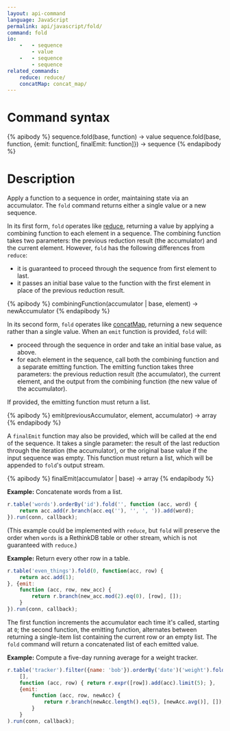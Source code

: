 ```yaml
---
layout: api-command
language: JavaScript
permalink: api/javascript/fold/
command: fold
io:
    -   - sequence
        - value
    -   - sequence
        - sequence
related_commands:
    reduce: reduce/
    concatMap: concat_map/
---
```


# Command syntax #

{% apibody %}
sequence.fold(base, function) &rarr; value
sequence.fold(base, function, {emit: function[, finalEmit: function]}) &rarr; sequence
{% endapibody %}

# Description #

Apply a function to a sequence in order, maintaining state via an accumulator. The `fold` command returns either a single value or a new sequence.

In its first form, `fold` operates like [reduce][rd], returning a value by applying a combining function to each element in a sequence. The combining function takes two parameters: the previous reduction result (the accumulator) and the current element. However, `fold` has the following differences from `reduce`:

* it is guaranteed to proceed through the sequence from first element to last.
* it passes an initial base value to the function with the first element in place of the previous reduction result.

{% apibody %}
combiningFunction(accumulator | base, element) &rarr; newAccumulator
{% endapibody %}

In its second form, `fold` operates like [concatMap][cm], returning a new sequence rather than a single value. When an `emit` function is provided, `fold` will:

* proceed through the sequence in order and take an initial base value, as above.
* for each element in the sequence, call both the combining function and a separate emitting function. The emitting function takes three parameters: the previous reduction result (the accumulator), the current element, and the output from the combining function (the new value of the accumulator).

If provided, the emitting function must return a list.

{% apibody %}
emit(previousAccumulator, element, accumulator) &rarr; array
{% endapibody %}

A `finalEmit` function may also be provided, which will be called at the end of the sequence. It takes a single parameter: the result of the last reduction through the iteration (the accumulator), or the original base value if the input sequence was empty. This function must return a list, which will be appended to `fold`'s output stream.

{% apibody %}
finalEmit(accumulator | base) &rarr; array
{% endapibody %}

[rd]: /api/javascript/reduce/
[cm]: /api/javascript/concat_map/

__Example:__ Concatenate words from a list.

```javascript
r.table('words').orderBy('id').fold('', function (acc, word) {
    return acc.add(r.branch(acc.eq(''), '', ', ')).add(word);
}).run(conn, callback);
```

(This example could be implemented with `reduce`, but `fold` will preserve the order when `words` is a RethinkDB table or other stream, which is not guaranteed with `reduce`.)

__Example:__ Return every other row in a table.

```javascript
r.table('even_things').fold(0, function(acc, row) {
    return acc.add(1);
}, {emit:
    function (acc, row, new_acc) {
        return r.branch(new_acc.mod(2).eq(0), [row], []);
    }
}).run(conn, callback);
```

The first function increments the accumulator each time it's called, starting at `0`; the second function, the emitting function, alternates between returning a single-item list containing the current row or an empty list. The `fold` command will return a concatenated list of each emitted value.

__Example:__ Compute a five-day running average for a weight tracker.

```javascript
r.table('tracker').filter({name: 'bob'}).orderBy('date')('weight').fold(
    [],
    function (acc, row) { return r.expr([row]).add(acc).limit(5); },
    {emit:
        function (acc, row, newAcc) {
            return r.branch(newAcc.length().eq(5), [newAcc.avg()], []);
        }
    }
).run(conn, callback);
```

